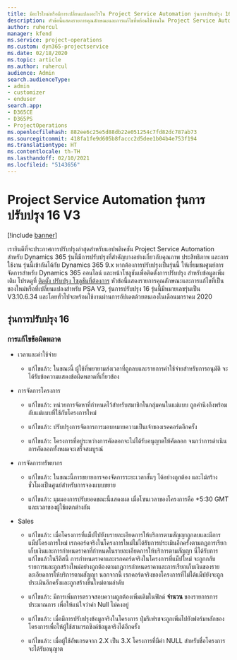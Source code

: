 ```yaml
---
title: มีอะไรใหม่หรือมีการเปลี่ยนแปลงอะไรใน Project Service Automation รุ่นการปรับปรุง 16 V3
description: หัวข้อนี้แสดงรายการคุณลักษณะและการแก้ไขที่พร้อมใช้งานใน Project Service Automation รุ่นการปรับปรุง 16 V3
author: ruhercul
manager: kfend
ms.service: project-operations
ms.custom: dyn365-projectservice
ms.date: 02/18/2020
ms.topic: article
ms.author: ruhercul
audience: Admin
search.audienceType:
- admin
- customizer
- enduser
search.app:
- D365CE
- D365PS
- ProjectOperations
ms.openlocfilehash: 882ee6c25e5d88db22e051254c7fd82dc787ab73
ms.sourcegitcommit: 418fa1fe9d605b8faccc2d5dee1b04b4e753f194
ms.translationtype: HT
ms.contentlocale: th-TH
ms.lasthandoff: 02/10/2021
ms.locfileid: "5143656"
---
```

# <a name="project-service-automation-update-release-16-v3"></a>Project Service Automation รุ่นการปรับปรุง 16 V3

[!include [banner](../includes/psa-now-project-operations.md)]

เรายินดีที่จะประกาศการปรับปรุงล่าสุดสำหรับแอปพลิเคชัน Project Service Automation สำหรับ Dynamics 365 รุ่นนี้มีการปรับปรุงที่สำคัญบางอย่างเกี่ยวกับคุณภาพ ประสิทธิภาพ และการใช้งาน  รุ่นนี้เข้ากันได้กับ Dynamics 365 9.x หากต้องการปรับปรุงเป็นรุ่นนี้ ให้เยี่ยมชมศูนย์การจัดการสำหรับ Dynamics 365 ออนไลน์ และหน้าโซลูชันเพื่อติดตั้งการปรับปรุง สำหรับข้อมูลเพิ่มเติม โปรดดูที่ [ติดตั้ง ปรับปรุง โซลูชันที่ต้องการ](https://docs.microsoft.com/dynamics365/project-service/upgrade-psa-home-page)
หัวข้อนี้แสดงรายการคุณลักษณะและการแก้ไขที่เป็นของใหม่หรือที่เปลี่ยนแปลงสำหรับ PSA V3, รุ่นการปรับปรุง 16 รุ่นนี้มีหมายเลขรุ่นเป็น V3.10.6.34 และโดยทั่วไปจะพร้อมใช้งานผ่านการอัปเดตด้วยตนเองในเดือนมกราคม 2020


## <a name="update-release-16"></a>รุ่นการปรับปรุง 16

### <a name="bug-fixes"></a>การแก้ไขข้อผิดพลาด

-   เวลาและค่าใช้จ่าย

    -   แก้ไขแล้ว: ในขณะนี้ ผู้ใช้ที่พยายามส่งเวลาที่ถูกลบและรายการค่าใช้จ่ายสำหรับการอนุมัติ จะได้รับข้อความแสดงข้อผิดพลาดที่เกี่ยวข้อง

-   การจัดการโครงการ

    -   แก้ไขแล้ว: หน่วยการจัดหาที่กำหนดไว้สำหรับสมาชิกในกลุ่มคนในแม่แบบ ถูกคำนึงถึงพร้อมกับแม่แบบที่ใช้กับโครงการใหม่

    -   แก้ไขแล้ว: ปรับปรุงการจัดการการมอบหมายความเป็นเจ้าของเรคคอร์ดอีกครั้ง

    -   แก้ไขแล้ว: โครงการที่อยู่ระหว่างการคัดลอกจะไม่ได้รับอนุญาตให้คัดลอก จนกว่าการดำเนินการคัดลอกทั้งหมดจะเสร็จสมบูรณ์

-   การจัดการทรัพยากร

    -   แก้ไขแล้ว: ในขณะนี้การขยายการจองจัดการระยะเวลาสั้นๆ ได้อย่างถูกต้อง และไม่สร้างชั่วโมงเป็นศูนย์สำหรับการจองแบบขยาย

    -   แก้ไขแล้ว: มุมมองการปรับยอดขณะนี้แสดงผล เมื่อโซนเวลาของโครงการคือ +5:30 GMT และเวลาของผู้ใช้แตกต่างกัน

-   Sales

    -   แก้ไขแล้ว: เมื่อโครงการที่แม็ปไปยังบรายละเอียดการให้บริการตามสัญญาถูกลบและมีการแม็ปโครงการใหม่ เรกคอร์ดจริงในโครงการใหม่ไม่ได้รับการประเมินอีกครั้งตามกฎการเรียกเก็บเงินและการกำหนดราคาที่กำหนดในรายละเอียดการให้บริการตามสัญญา นี่ได้รับการแก้ไขแล้วในรีลีสนี้ การกำหนดราคาและเรกคอร์ดจริงในโครงการที่แม็ปใหม่ จะถูกกลับรายการและถูกสร้างใหม่อย่างถูกต้องตามกฎการกำหนดราคาและการเรียกเก็บเงินของรายละเอียดการให้บริการตามสัญญา นอกจากนี้ เรกคอร์ดจริงของโครงการที่ไม่ได้แม็ปยังจะถูกประเมินอีกครั้งและถูกสร้างขึ้นใหม่ตามลำดับ

    -   แก้ไขแล้ว: มีการเพิ่มการตรวจสอบความถูกต้องเพิ่มเติมในฟิลด์ **จำนวน** ของรายการการประมาณการ เพื่อให้แน่ใจว่าค่า Null ไม่คงอยู่

    -   แก้ไขแล้ว: เมื่อมีการปรับปรุงข้อมูลจริงในโครงการ ปุ่มรีเฟรชจะถูกเพิ่มไปยังฟอร์มหลักของโครงการเพื่อให้ผู้ใช้สามารถซิงค์ข้อมูลจริงได้อีกครั้ง

    -   แก้ไขแล้ว: เมื่อผู้ใช้อัพเกรดจาก 2.X เป็น 3.X โครงการที่มีค่า NULL สำหรับชื่อโครงการจะได้รับอนุญาต

